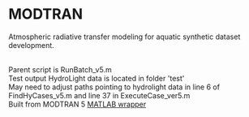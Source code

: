 # MODTRAN
Atmospheric radiative transfer modeling for aquatic synthetic dataset development.

<br>Parent script is RunBatch_v5.m
<br>Test output HydroLight data is located in folder 'test'
<br>May need to adjust paths pointing to hydrolight data in line 6 of FindHyCases_v5.m and line 37 in ExecuteCase_ver5.m
<br> Built from MODTRAN 5 [MATLAB wrapper](https://www.mathworks.com/matlabcentral/fileexchange/31961-derekjgriffith-matlab-modtran-5)
